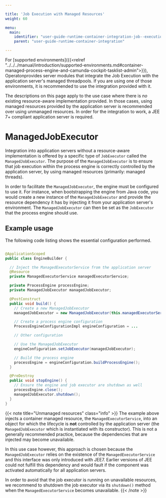 ```yaml
---

title: 'Job Execution with Managed Resources'
weight: 60

menu:
  main:
    identifier: "user-guide-runtime-container-integration-job--execution-other-jee"
    parent: "user-guide-runtime-container-integration"

---
```


For [supported environments]({{<relref "../../../manual/introduction/supported-environments.md#container-managed-process-engine-and-camunda-cockpit-tasklist-admin">}}), Operatonprovides server modules that integrate the Job Execution with the application server's managed threadpools. If you are using one of those environments, it is recommended to use the integration provided with it.

The descriptions on this page apply to the use case where there is *no* existing resource-aware implementation provided. In those cases, using managed resources provided by the application server is recommended over using unmanaged resources. In order for the integration to work, a JEE 7+ compliant application server is required.

# ManagedJobExecutor

Integration into application servers without a resource-aware implementation is offered by a specific type of `JobExecutor` called the `ManagedJobExecutor`. The purpose of the `ManagedJobExecutor` is to ensure that job execution within the process engine is correctly controlled by the application server, by using managed resources (primarily: managed threads).

In order to facilitate the `ManagedJobExecutor`, the engine must be configured to use it. For instance, when bootstrapping the engine from Java code, you would create a new instance of the `ManagedJobExecutor` and provide the resource dependency it has by injecting it from your application server's environment. The `ManagedJobExecutor` can then be set as the `JobExecutor` that the process engine should use.

## Example usage

The following code listing shows the essential configuration performed.

```java

@ApplicationScoped
public class EngineBuilder {

  // Inject the ManagedExecutorService from the application server
  @Resource
  private ManagedExecutorService managedExecutorService;

  private ProcessEngine processEngine;
  private ManagedJobExecutor managedJobExecutor;

  @PostConstruct
  public void build() {
  	// Create a new ManagedJobExecutor
  	managedJobExecutor = new ManagedJobExecutor(this.managedExecutorService);

  	// Create a process engine configuration
    ProcessEngineConfigurationImpl engineConfiguration = ...

    // Other configuration

    // Use the ManagedJobExecutor
    engineConfiguration.setJobExecutor(managedJobExecutor);

    // Build the process engine
    processEngine = engineConfiguration.buildProcessEngine();
  }

  @PreDestroy
  public void stopEngine() {
    // Ensure the engine and job executor are shutdown as well
    processEngine.close();
    managedJobExecutor.shutdown();
  }
}
```

{{< note title="Unmanaged resources" class="info" >}}
  The example above injects a container managed resource, the `ManagedExecutorService`, into an object for which the lifecycle is **not** controlled by the application server (the `ManagedJobExecutor` which is instantiated with its constructor). This is not a generally recommended practice, because the dependencies that are injected may become unavailable.

  In this use case however, this approach is chosen because the `ManagedJobExecutor` relies on the existence of the `ManagedExecutorService` and this interface was only introduced with JEE7. Earlier versions of JEE could not fulfill this dependency and would fault if the component was activated automatically for all application servers.

  In order to avoid that the job executor is running on unavailable resources, we recommend to shutdown the job executor via its `shutdown()` method when the `ManagedExecutorService` becomes unavailable.
{{< /note >}}
